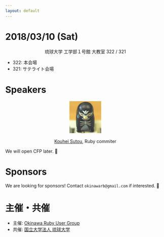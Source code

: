 ```yaml
---
layout: default
---
```


# 2018/03/10 (Sat)

<div class="header-3" style="text-align: center;">琉球大学 工学部１号館 大教室 322 / 321</div>

- 322: 本会場
- 321: サテライト会場

# Speakers

<div style="text-align: center">
<img width="100" src="/img/speakers/kou.jpeg" alt="Kouhei Sutou icon" />
<p><a href="https://github.com/kou">Kouhei Sutou</a>, Ruby commiter</p>
</div>

We will open CFP later. 📮

# Sponsors

We are looking for sponsors! Contact `okinawarb@gmail.com` if interested. 📩


# [](#staffs) 主催・共催

- 主催: [Okinawa Ruby User Group](http://ruby.okinawa/)
- 共催: [国立大学法人 琉球大学](http://www.u-ryukyu.ac.jp/)

